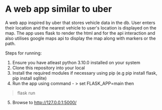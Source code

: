 # A web app similar to uber
A web app inspired by uber that stores vehicle data in the db. User enters their location and the nearest vehicle to user's location is displayed on the map. 
The app uses flask to render the html and for the api interaction and also utilises google maps api to display the map along with markers or the path. 

Steps for running:
1. Ensure you have atleast python 3.10.0 installed on your system
2. Clone this repository into your local
3. Install the required modules if necessary using pip (e.g pip install flask, pip install sqllite)
4. Run the app using command - > set FLASK_APP=main then
> flask run
5. Browse to http://127.0.0.1:5000/ 
